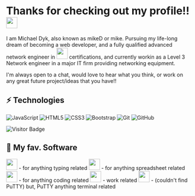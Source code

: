 # Thanks for checking out my profile!! <img src="https://raw.githubusercontent.com/aemmadi/aemmadi/master/wave.gif" width="30px">

I am Michael Dyk, also known as mikeD or mike. Pursuing my life-long dream of becoming a web developer, and a fully qualified advanced network engineer in <img src="https://simpleicons.org/icons/cisco.svg" height="30px" width="30px"> certifications, and currently workin as a Level 3 Network engineer in a major IT firm providing networking equipment. 

I'm always open to a chat, would love to hear what you think, or work on any great future project/ideas that you have!!

## ⚡ Technologies
![JavaScript](https://img.shields.io/badge/-JavaScript-black?style=flat-square&logo=javascript)
![HTML5](https://img.shields.io/badge/-HTML5-E34F26?style=flat-square&logo=html5&logoColor=white)
![CSS3](https://img.shields.io/badge/-CSS3-1572B6?style=flat-square&logo=css3)
![Bootstrap](https://img.shields.io/badge/-Bootstrap-563D7C?style=flat-square&logo=bootstrap)
![Git](https://img.shields.io/badge/-Git-black?style=flat-square&logo=git)
![GitHub](https://img.shields.io/badge/-GitHub-181717?style=flat-square&logo=github)

![Visitor Badge](https://visitor-badge.laobi.icu/badge?page_id=michaeldijk)

## 💾 My fav. Software
<img src="https://simpleicons.org/icons/microsoftword.svg" height="30px" width="30px"> - for anything typing related
<img src="https://simpleicons.org/icons/microsoftexcel.svg" height="30px" width="30px"> - for anything spreadsheet related
<img src="https://simpleicons.org/icons/visualstudiocode.svg" height="30px" width="30px"> - for anything coding related
<img src="https://simpleicons.org/icons/salesforce.svg" height="30px" width="30px"> - work related
<img src="https://simpleicons.org/icons/windowsterminal.svg" height="30px" width="30px"> - (couldn't find PuTTY) but, PuTTY anything terminal related
